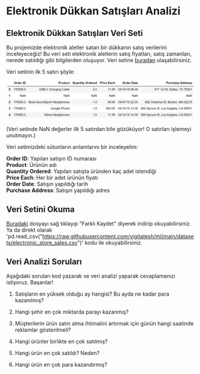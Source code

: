 # Elektronik Dükkan Satışları Analizi

## Elektronik Dükkan Satışları Veri Seti

Bu projemizde elektronik aletler satan bir dükkanın satış verilerini inceleyeceğiz! Bu veri seti elektronik aletlerin satış fiyatları, satış zamanları, nerede satıldığı gibi bilgilerden oluşuyor. Veri setine [buradan](https://raw.githubusercontent.com/yigitatesh/ml/main/datasets/electronic_store_sales.csv) ulaşabilirsiniz. <br>

Veri setinin ilk 5 satırı şöyle: <br>

![Elektronik Dükkanı Veri Seti](https://raw.githubusercontent.com/Kodluyoruz/taskforce/main/data-analysis-projects/electronic-store-sales/figures/electronic_store_dataset.png)

(Veri setinde NaN değerler ilk 5 satırdan bile gözüküyor! O satırları işlemeyi unutmayın.)

Veri setimizdeki sütunların anlamlarını bir inceleyelim: <br>

<b>Order ID</b>: Yapılan satışın ID numarası <br>
<b>Product</b>: Ürünün adı <br>
<b>Quantity Ordered</b>: Yapılan satışta üründen kaç adet istendiği <br>
<b>Price Each</b>: Her bir adet ürünün fiyatı <br>
<b>Order Date</b>: Satışın yapıldığı tarih <br>
<b>Purchase Address</b>: Satışın yapıldığı adres <br>

## Veri Setini Okuma

[Buradaki](https://raw.githubusercontent.com/yigitatesh/ml/main/datasets/electronic_store_sales.csv) dosyayı sağ tıklayıp "Farklı Kaydet" diyerek indirip okuyabilirsiniz. Ya da direkt olarak 'pd.read_csv("https://raw.githubusercontent.com/yigitatesh/ml/main/datasets/electronic_store_sales.csv")' kodu ile okuyabilirsiniz. <br>

## Veri Analizi Soruları

Aşağıdaki soruları kod yazarak ve veri analizi yaparak cevaplamanızı istiyoruz. Başarılar! <br>

1) Satışların en yüksek olduğu ay hangisi? Bu ayda ne kadar para kazanılmış?

2) Hangi şehir en çok miktarda parayı kazanmış?

3) Müşterilerin ürün satın alma ihtimalini artırmak için günün hangi saatinde reklamlar gösterilmeli?

4) Hangi ürünler birlikte en çok satılmış?

5) Hangi ürün en çok satıldı? Neden?

6) Hangi ürün en çok para kazandırmış?

